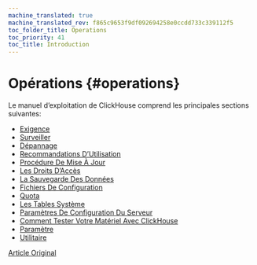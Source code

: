 ```yaml
---
machine_translated: true
machine_translated_rev: f865c9653f9df092694258e0ccdd733c339112f5
toc_folder_title: Operations
toc_priority: 41
toc_title: Introduction
---
```


# Opérations {#operations}

Le manuel d’exploitation de ClickHouse comprend les principales sections suivantes:

-   [Exigence](requirements.md)
-   [Surveiller](monitoring.md)
-   [Dépannage](troubleshooting.md)
-   [Recommandations D’Utilisation](tips.md)
-   [Procédure De Mise À Jour](update.md)
-   [Les Droits D’Accès](access-rights.md)
-   [La Sauvegarde Des Données](backup.md)
-   [Fichiers De Configuration](configuration-files.md)
-   [Quota](quotas.md)
-   [Les Tables Système](system-tables.md)
-   [Paramètres De Configuration Du Serveur](server-configuration-parameters/index.md)
-   [Comment Tester Votre Matériel Avec ClickHouse](performance-test.md)
-   [Paramètre](settings/index.md)
-   [Utilitaire](utilities/index.md)

[Article Original](https://clickhouse.tech/docs/en/operations/) <!--hide-->
